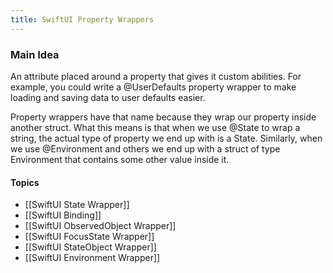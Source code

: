 ```yaml
---
title: SwiftUI Property Wrappers
---
```


### Main Idea

An attribute placed around a property that gives it custom abilities. For example, you could write a @UserDefaults property wrapper to make loading and saving data to user defaults easier. 

Property wrappers have that name because they wrap our property inside another struct. What this means is that when we use @State to wrap a string, the actual type of property we end up with is a State<String>. Similarly, when we use @Environment and others we end up with a struct of type Environment that contains some other value inside it.

#### Topics
- [[SwiftUI State Wrapper]]
- [[SwiftUI Binding]]
- [[SwiftUI ObservedObject Wrapper]]
- [[SwiftUI FocusState Wrapper]] 
- [[SwiftUI StateObject Wrapper]]
- [[SwiftUI Environment Wrapper]]
